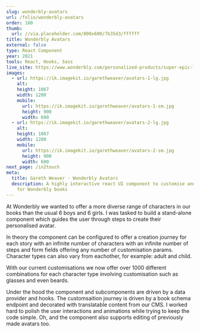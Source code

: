 ```yaml
---
slug: wonderbly-avatars
url: /folio/wonderbly-avatars
order: 180
thumb:
  url: //via.placeholder.com/800x600/7b35d3/ffffff
title: Wonderbly Avatars
external: false
type: React Component
year: 2021
tools: React, Hooks, Sass
live_site: https://www.wonderbly.com/personalized-products/super-epic-love-quest-book
images:
  - url: https://ik.imagekit.io/garethweaver/avatars-1-lg.jpg
    alt:
    height: 1067
    width: 1200
    mobile:
      url: https://ik.imagekit.io/garethweaver/avatars-1-sm.jpg
      height: 900
      width: 600
  - url: https://ik.imagekit.io/garethweaver/avatars-2-lg.jpg
    alt:
    height: 1067
    width: 1200
    mobile:
      url: https://ik.imagekit.io/garethweaver/avatars-2-sm.jpg
      height: 900
      width: 600
next_page: /in2touch
meta:
  title: Gareth Weaver - Wonderbly Avatars
  description: A highly interactive react UI component to customise and create more unique avatars
    for Wonderbly books
---
```

At Wonderbly we wanted to offer a more diverse range of characters in our books
than the usual 6 boys and 6 girls. I was tasked to build a stand-alone component
which guides the user through steps to create their personalised avatar.

In theory the component can be configured to offer a creation journey for each
story with an infinite number of characters with an infinite number of steps and
form fields offering any number of customisation params. Character types can
also vary from eachother, for example: adult and child.

With our current customisations we now offer over 1000 different combinations
for each character type involving customisation such as glasses and even beards.

Under the hood the component and subcomponents are driven by a data provider and
hooks. The customsaition journey is driven by a book schema endpoint and
decorated with translatable content from our CMS. I worked hard to polish the
user interactions and animations while trying to keep the code simple. Oh, and
the component also supports editing of previously made avatars too.
